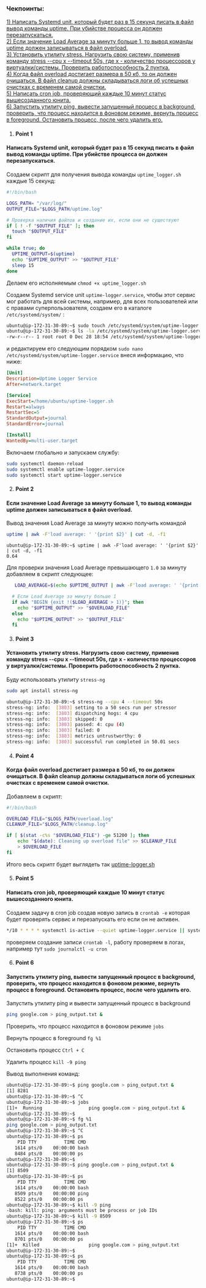 ### Чекпоинты:

[1) Написать Systemd unit, который будет раз в 15 секунд писать в файл вывод команды uptime. При убийстве процесса он должен перезапускаться. ](#point-1)  
[2) Если значение Load Average за минуту больше 1, то вывод команды uptime должен записываться в файл overload. ](#point-2)  
[3) Установить утилиту stress. Нагрузить свою систему, применив команду stress --cpu x --timeout 50s, где x - количество процессоров у виртуалки/системы. Проверить работоспособность 2 пунтка.](#point-3)  
[4) Когда файл overload достигает размера в 50 кб, то он должен очищаться. В файл cleanup должны складываться логи об успешных очистках с временем самой очистки.](#point-4)   
[5) Написать cron job, проверяющий каждые 10 минут статус вышесозданного юнита.](#point-5)  
[6) Запустить утилиту ping, вывести запущенный процесс в background, проверить, что процесс находится в фоновом режиме, вернуть процесс в foreground. Остановить процесс, после чего удалить его. ](#point-6)  


1. #### Point 1  
#### Написать Systemd unit, который будет раз в 15 секунд писать в файл вывод команды uptime. При убийстве процесса он должен перезапускаться. 

Создаем скрипт для получения вывода команды `uptime_logger.sh` каждые 15 секунд:

```bash
#!/bin/bash

LOGS_PATH= "/var/log/"
OUTPUT_FILE="$LOGS_PATH/uptime.log"

# Проверка наличия файлов и создание их, если они не существуют
if [ ! -f "$OUTPUT_FILE" ]; then
  touch "$OUTPUT_FILE"
fi

while true; do
  UPTIME_OUTPUT=$(uptime)
  echo "$UPTIME_OUTPUT" >> "$OUTPUT_FILE"
  sleep 15
done
```
Делаем его исполняемым `chmod +x uptime_logger.sh`

Создаем Systemd service unit `uptime-logger.service`, чтобы этот сервис мог работать для всей системы, например, для всех пользователей или с правами суперпользователя, создаем его в каталоге `/etc/systemd/system/` :

```bash
ubuntu@ip-172-31-30-89:~$ sudo touch /etc/systemd/system/uptime-logger.service
ubuntu@ip-172-31-30-89:~$ ls -la /etc/systemd/system/uptime-logger.service
-rw-r--r-- 1 root root 0 Dec 28 18:54 /etc/systemd/system/uptime-logger.service
```
и редактируем его следующим порядком ```sudo nano /etc/systemd/system/uptime-logger.service``` внеся информацию, что ниже:
```ini
[Unit]
Description=Uptime Logger Service
After=network.target

[Service]
ExecStart=/home/ubuntu/uptime-logger.sh
Restart=always
RestartSec=5
StandardOutput=journal
StandardError=journal

[Install]
WantedBy=multi-user.target
```

Включаем глобально и запускаем службу:
```bash
sudo systemctl daemon-reload
sudo systemctl enable uptime-logger.service
sudo systemctl start uptime-logger.service
```

2. #### Point 2  
 #### Если значение Load Average за минуту больше 1, то вывод команды uptime должен записываться в файл overload.

Вывод значения Load Average за минуту можно получить командой
```bash
uptime | awk -F'load average: ' '{print $2}' | cut -d, -f1
```
    ubuntu@ip-172-31-30-89:~$ uptime | awk -F'load average: ' '{print $2}' | cut -d, -f1
    0.64

Для проверки значения Load Average  превышающего `1.0` за минуту добавляем в скрипт следующее:
```bash
   LOAD_AVERAGE=$(echo $UPTIME_OUTPUT | awk -F'load average: ' '{print $2}' | cut -d, -f1)

  # Если Load Average за минуту больше 1
  if awk "BEGIN {exit !($LOAD_AVERAGE > 1)}"; then
    echo "$UPTIME_OUTPUT" >> "$OVERLOAD_FILE"
  else
    echo "$UPTIME_OUTPUT" >> "$OUTPUT_FILE"
  fi
```

3. #### Point 3  
 ####   Установить утилиту stress. Нагрузить свою систему, применив команду stress --cpu x --timeout 50s, где x - количество процессоров у виртуалки/системы. Проверить работоспособность 2 пунтка. 
Буду использовать утилиту `stress-ng`
```bash
sudo apt install stress-ng
```
```bash
ubuntu@ip-172-31-30-89:~$ stress-ng --cpu 4 --timeout 50s
stress-ng: info:  [3803] setting to a 50 secs run per stressor
stress-ng: info:  [3803] dispatching hogs: 4 cpu
stress-ng: info:  [3803] skipped: 0
stress-ng: info:  [3803] passed: 4: cpu (4)
stress-ng: info:  [3803] failed: 0
stress-ng: info:  [3803] metrics untrustworthy: 0
stress-ng: info:  [3803] successful run completed in 50.01 secs
```

4. #### Point 4  
 #### Когда файл overload достигает размера в 50 кб, то он должен очищаться. В файл cleanup должны складываться логи об успешных очистках с временем самой очистки.
Добавляем в скрипт:
```bash
#!/bin/bash

OVERLOAD_FILE="$LOGS_PATH/overload.log"
CLEANUP_FILE="$LOGS_PATH/cleanup.log"

if [ $(stat -c%s "$OVERLOAD_FILE") -ge 51200 ]; then
    echo "$(date): Cleaning up overload file" >> $CLEANUP_FILE
    > $OVERLOAD_FILE
fi
```
Итого весь скрипт будет выглядеть так [uptime-logger.sh](uptime-logger.sh)
    
5. #### Point 5  
 #### Написать cron job, проверяющий каждые 10 минут статус вышесозданного юнита.

Создаем задачу в cron job создав новую запись в  `crontab -e` которая будет проверять сервис и перезапускать его если он не активен.

```bash
*/10 * * * * systemctl is-active --quiet uptime-logger.service || systemctl restart uptime_logger.service
```
проверяем создание записи `crontab -l`, работу проверяем в логах, например тут `sudo journalctl -u cron
`

6. #### Point 6  
 ####  Запустить утилиту ping, вывести запущенный процесс в background, проверить, что процесс находится в фоновом режиме, вернуть процесс в foreground. Остановить процесс, после чего удалить его.

Запустить утилиту ping и вывести запущенный процесс в background
```bash
ping google.com > ping_output.txt &
```
Проверить, что процесс находится в фоновом режиме
`jobs`

Вернуть процесс в foreground
`fg %1`

Остановить процесс
`Ctrl + C`

Удалить процесс `kill -9 ping`

Вывод выполнения команд:
```bash
ubuntu@ip-172-31-30-89:~$ ping google.com > ping_output.txt &
[1] 8281
ubuntu@ip-172-31-30-89:~$ ^C
ubuntu@ip-172-31-30-89:~$ jobs
[1]+  Running                 ping google.com > ping_output.txt &
ubuntu@ip-172-31-30-89:~$
ubuntu@ip-172-31-30-89:~$ fg %1
ping google.com > ping_output.txt
ubuntu@ip-172-31-30-89:~$ ^C
ubuntu@ip-172-31-30-89:~$ ps
    PID TTY          TIME CMD
   1614 pts/0    00:00:00 bash
   8484 pts/0    00:00:00 ps
ubuntu@ip-172-31-30-89:~$
ubuntu@ip-172-31-30-89:~$ ping google.com > ping_output.txt &
[1] 8509
ubuntu@ip-172-31-30-89:~$ ps
    PID TTY          TIME CMD
   1614 pts/0    00:00:00 bash
   8509 pts/0    00:00:00 ping
   8522 pts/0    00:00:00 ps
ubuntu@ip-172-31-30-89:~$ kill -9 ping
-bash: kill: ping: arguments must be process or job IDs
ubuntu@ip-172-31-30-89:~$ kill -9 8509
ubuntu@ip-172-31-30-89:~$ ps
    PID TTY          TIME CMD
   1614 pts/0    00:00:00 bash
   8701 pts/0    00:00:00 ps
[1]+  Killed                  ping google.com > ping_output.txt
ubuntu@ip-172-31-30-89:~$
ubuntu@ip-172-31-30-89:~$ ps
    PID TTY          TIME CMD
   1614 pts/0    00:00:00 bash
   8738 pts/0    00:00:00 ps
ubuntu@ip-172-31-30-89:~$
```